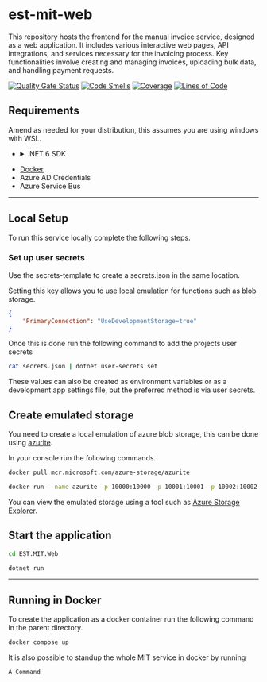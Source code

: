 # est-mit-web

This repository hosts the frontend for the manual invoice service, designed as a web application. It includes various interactive web pages, API integrations, and services necessary for the invoicing process. Key functionalities involve creating and managing invoices, uploading bulk data, and handling payment requests.

[![Quality Gate Status](https://sonarcloud.io/api/project_badges/measure?project=rpa-mit-web&metric=alert_status)](https://sonarcloud.io/summary/new_code?id=rpa-mit-web) [![Code Smells](https://sonarcloud.io/api/project_badges/measure?project=rpa-mit-web&metric=code_smells)](https://sonarcloud.io/summary/new_code?id=rpa-mit-web) [![Coverage](https://sonarcloud.io/api/project_badges/measure?project=rpa-mit-web&metric=coverage)](https://sonarcloud.io/summary/new_code?id=rpa-mit-web) [![Lines of Code](https://sonarcloud.io/api/project_badges/measure?project=rpa-mit-web&metric=ncloc)](https://sonarcloud.io/summary/new_code?id=rpa-mit-web)
## Requirements

Amend as needed for your distribution, this assumes you are using windows with WSL.

- <details>
    <summary> .NET 6 SDK </summary>
    
    #### Basic instructions for installing the .NET 6 SDK on a debian based system.
  
    Amend as needed for your distribution.

    ```bash
    wget https://packages.microsoft.com/config/debian/12/packages-microsoft-prod.deb -O packages-microsoft-prod.deb
    sudo dpkg -i packages-microsoft-prod.deb
    sudo apt-get update && sudo apt-get install -y dotnet-sdk-6.0
    ```
</details>

- [Docker](https://docs.docker.com/desktop/install/linux-install/)
- Azure AD Credentials
- Azure Service Bus
---
## Local Setup

To run this service locally complete the following steps.

### Set up user secrets

Use the secrets-template to create a secrets.json in the same location.

Setting this key allows you to use local emulation for functions such as blob storage.

```json 
{
	"PrimaryConnection": "UseDevelopmentStorage=true"
}
```

Once this is done run the following command to add the projects user secrets

```bash
cat secrets.json | dotnet user-secrets set
```

These values can also be created as environment variables or as a development app settings file, but the preferred method is via user secrets.

## Create emulated storage

You need to create a local emulation of azure blob storage, this can be done using [azurite](https://github.com/Azure/Azurite).

In your console run the following commands.

```bash
docker pull mcr.microsoft.com/azure-storage/azurite
```

```bash
docker run --name azurite -p 10000:10000 -p 10001:10001 -p 10002:10002 mcr.microsoft.com/azure-storage/azurite
```

You can view the emulated storage using a tool such as [Azure Storage Explorer](https://github.com/microsoft/AzureStorageExplorer).

## Start the application

```bash
cd EST.MIT.Web
```

```bash
dotnet run
```

---
## Running in Docker

To create the application as a docker container run the following command in the parent directory.

```bash
docker compose up
```

It is also possible to standup the whole MIT service in docker by running

```
A Command
```

